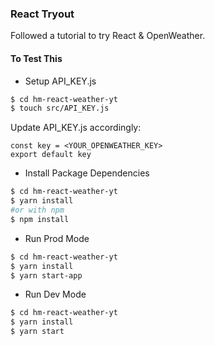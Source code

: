 ### React Tryout

Followed a tutorial to try React & OpenWeather.

#### To Test This

- Setup API_KEY.js
```sh
$ cd hm-react-weather-yt
$ touch src/API_KEY.js
```

Update API_KEY.js accordingly:
```
const key = <YOUR_OPENWEATHER_KEY>
export default key
```

- Install Package Dependencies
```sh
$ cd hm-react-weather-yt
$ yarn install 
#or with npm
$ npm install 
```

- Run Prod Mode
```sh
$ cd hm-react-weather-yt
$ yarn install
$ yarn start-app
```

- Run Dev Mode
```sh
$ cd hm-react-weather-yt
$ yarn install
$ yarn start
```
